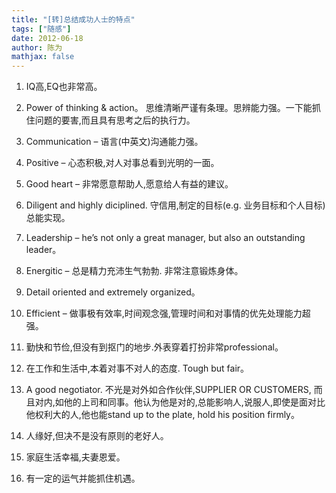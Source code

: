 ```yaml
---
title: "[转]总结成功人士的特点"
tags: ["随感"]
date: 2012-06-18
author: 陈为
mathjax: false
---
```


1. IQ高,EQ也非常高。
2. Power of thinking & action。 思维清晰严谨有条理。思辨能力强。一下能抓住问题的要害,而且具有思考之后的执行力。
3. Communication – 语言(中英文)沟通能力强。
4. Positive – 心态积极,对人对事总看到光明的一面。
5. Good heart – 非常愿意帮助人,愿意给人有益的建议。

6. Diligent and highly diciplined. 守信用,制定的目标(e.g. 业务目标和个人目标)总能实现。
7. Leadership – he’s not only a great manager, but also an outstanding leader。
8. Energitic – 总是精力充沛生气勃勃. 非常注意锻炼身体。
9. Detail oriented and extremely organized。
10. Efficient – 做事极有效率,时间观念强,管理时间和对事情的优先处理能力超强。
11. 勤快和节俭,但没有到抠门的地步.外表穿着打扮非常professional。
12. 在工作和生活中,本着对事不对人的态度. Tough but fair。
13. A good negotiator. 不光是对外如合作伙伴,SUPPLIER OR CUSTOMERS, 而且对内,如他的上司和同事。他认为他是对的,总能影响人,说服人,即使是面对比他权利大的人,他也能stand up to the plate, hold his position firmly。
14. 人缘好,但决不是没有原则的老好人。
15. 家庭生活幸福,夫妻恩爱。
16. 有一定的运气并能抓住机遇。

